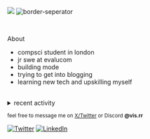 
![](https://komarev.com/ghpvc/?username=vedantb2)
![border-seperator](assets/borderseparator.gif) 

<br>

About
- compsci student in london
- jr swe at evalucom
- building mode
- trying to get into blogging
- learning new tech and upskilling myself

<br>

<details>
<summary>recent activity</summary>

<div align="center">
  <img src="https://github-readme-stats.vercel.app/api?username=vedantb2&theme=midnight-purple&hide_title=true&hide_rank=true&card_width=300&show_icons=true" width="300px" height="140px" style="margin:5px;">
  <img src="https://streak-stats.demolab.com/?user=vedantb2&theme=holi-theme&hide_border=true" width="300px" height="150px" style="margin:5px;">
</div>


</details>

  
<sub>feel free to message me on [X/Twitter](https://x.com/vvedantb2) or Discord **@vis.rr**</sub>

[![Twitter](https://skillicons.dev/icons?i=twitter)](https://twitter.com/vvedantb)
[![LinkedIn](https://skillicons.dev/icons?i=linkedin)](https://www.linkedin.com/in/vedantb1)
